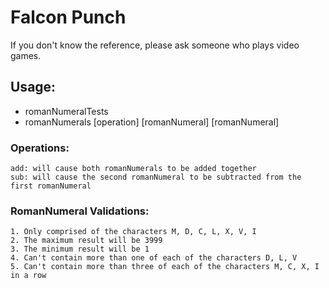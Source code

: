 # Falcon Punch
  If you don't know the reference, please ask someone who plays video games.  

## Usage:
   * romanNumeralTests
   * romanNumerals [operation] [romanNumeral] [romanNumeral]

### Operations:
    add: will cause both romanNumerals to be added together
    sub: will cause the second romanNumeral to be subtracted from the first romanNumeral

### RomanNumeral Validations:  
    1. Only comprised of the characters M, D, C, L, X, V, I
    2. The maximum result will be 3999
    3. The minimum result will be 1
    4. Can't contain more than one of each of the characters D, L, V
    5. Can't contain more than three of each of the characters M, C, X, I in a row